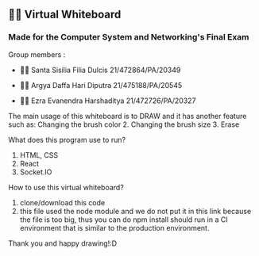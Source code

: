 ## 👩‍💻 Virtual Whiteboard 
### Made for the Computer System and Networking's Final Exam

Group members :
- 🙋‍♀️ Santa Sisilia Filia Dulcis 21/472864/PA/20349
* 🙋‍♂️ Argya Daffa Hari Diputra 21/475188/PA/20545
+ 🙋‍♂️ Ezra Evanendra Harshaditya 21/472726/PA/20327

The main usage of this whiteboard is to DRAW and it has another feature such as:
Changing the brush color
2. Changing the brush size
3. Erase

What does this program use to run?
1. HTML, CSS
2. React
3. Socket.IO

How to use this virtual whiteboard?
1. clone/download this code
2. this file used the node module and we do not put it in this link because the file is too big, thus you can do npm install should run in a CI environment that is similar to the production environment.

Thank you and happy drawing!:D
